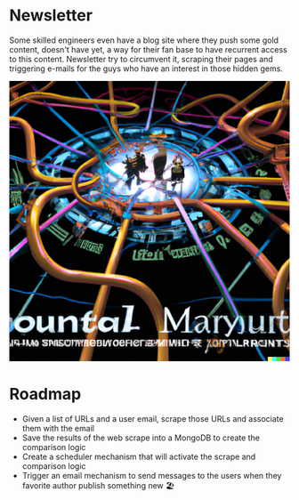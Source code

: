 # Newsletter

Some skilled engineers even have a blog site where they push some gold content, doesn't have yet, a way for their fan base to have recurrent access to this content. Newsletter try to circumvent it, scraping their pages and triggering e-mails for the guys who have an interest in those hidden gems.

![newsletter](./assets/newsletter.png)



# Roadmap

- Given a list of URLs and a user email, scrape those URLs and associate them with the email
- Save the results of the web scrape into a MongoDB to create the comparison logic
- Create a scheduler mechanism that will activate the scrape and comparison logic
- Trigger an email mechanism to send messages to the users when they favorite author publish something new 🏖️
